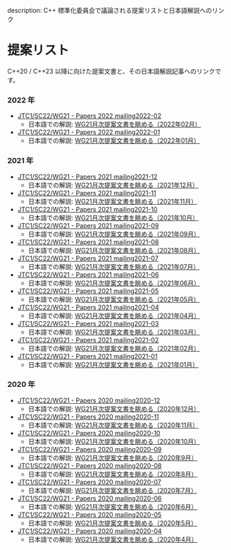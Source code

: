 description: C++ 標準化委員会で議論される提案リストと日本語解説へのリンク

# 提案リスト

C++20 / C++23 以降に向けた提案文書と、その日本語解説記事へのリンクです。

### 2022 年
- [JTC1/SC22/WG21 - Papers 2022 mailing2022-02](http://www.open-std.org/jtc1/sc22/wg21/docs/papers/2022/#mailing2022-02)
    - 日本語での解説: [WG21月次提案文書を眺める（2022年02月）](https://onihusube.hatenablog.com/entry/2022/03/19/224729)
- [JTC1/SC22/WG21 - Papers 2022 mailing2022-01](http://www.open-std.org/jtc1/sc22/wg21/docs/papers/2022/#mailing2022-01)
    - 日本語での解説: [WG21月次提案文書を眺める（2022年01月）](https://onihusube.hatenablog.com/entry/2022/02/19/181101)

### 2021 年
- [JTC1/SC22/WG21 - Papers 2021 mailing2021-12](http://www.open-std.org/jtc1/sc22/wg21/docs/papers/2021/#mailing2021-12)
    - 日本語での解説: [WG21月次提案文書を眺める（2021年12月）](https://onihusube.hatenablog.com/entry/2022/01/10/235544)
- [JTC1/SC22/WG21 - Papers 2021 mailing2021-11](http://www.open-std.org/jtc1/sc22/wg21/docs/papers/2021/#mailing2021-11)
    - 日本語での解説: [WG21月次提案文書を眺める（2021年11月）](https://onihusube.hatenablog.com/entry/2021/12/11/220126)
- [JTC1/SC22/WG21 - Papers 2021 mailing2021-10](http://www.open-std.org/jtc1/sc22/wg21/docs/papers/2021/#mailing2021-10)
    - 日本語での解説: [WG21月次提案文書を眺める（2021年10月）](https://onihusube.hatenablog.com/entry/2021/11/13/193322)
- [JTC1/SC22/WG21 - Papers 2021 mailing2021-09](http://www.open-std.org/jtc1/sc22/wg21/docs/papers/2021/#mailing2021-09)
    - 日本語での解説: [WG21月次提案文書を眺める（2021年09月）](https://onihusube.hatenablog.com/entry/2021/10/03/193523)
- [JTC1/SC22/WG21 - Papers 2021 mailing2021-08](http://www.open-std.org/jtc1/sc22/wg21/docs/papers/2021/#mailing2021-08)
    - 日本語での解説: [WG21月次提案文書を眺める（2021年08月）](https://onihusube.hatenablog.com/entry/2021/09/03/230045)
- [JTC1/SC22/WG21 - Papers 2021 mailing2021-07](http://www.open-std.org/jtc1/sc22/wg21/docs/papers/2021/#mailing2021-07)
    - 日本語での解説: [WG21月次提案文書を眺める（2021年07月）](https://onihusube.hatenablog.com/entry/2021/08/14/213339)
- [JTC1/SC22/WG21 - Papers 2021 mailing2021-06](http://www.open-std.org/jtc1/sc22/wg21/docs/papers/2021/#mailing2021-06)
    - 日本語での解説: [WG21月次提案文書を眺める（2021年06月）](https://onihusube.hatenablog.com/entry/2021/07/12/182757)
- [JTC1/SC22/WG21 - Papers 2021 mailing2021-05](http://www.open-std.org/jtc1/sc22/wg21/docs/papers/2021/#mailing2021-05)
    - 日本語での解説: [WG21月次提案文書を眺める（2021年05月）](https://onihusube.hatenablog.com/entry/2021/06/13/165215)
- [JTC1/SC22/WG21 - Papers 2021 mailing2021-04](http://www.open-std.org/jtc1/sc22/wg21/docs/papers/2021/#mailing2021-04)
    - 日本語での解説: [WG21月次提案文書を眺める（2021年04月）](https://onihusube.hatenablog.com/entry/2021/05/14/214016)
- [JTC1/SC22/WG21 - Papers 2021 mailing2021-03](http://www.open-std.org/jtc1/sc22/wg21/docs/papers/2021/#mailing2021-03)
    - 日本語での解説: [WG21月次提案文書を眺める（2021年03月）](https://onihusube.hatenablog.com/entry/2021/04/10/222356)
- [JTC1/SC22/WG21 - Papers 2021 mailing2021-02](http://www.open-std.org/jtc1/sc22/wg21/docs/papers/2021/#mailing2021-02)
    - 日本語での解説: [WG21月次提案文書を眺める（2021年02月）](https://onihusube.hatenablog.com/entry/2021/03/12/225547)
- [JTC1/SC22/WG21 - Papers 2021 mailing2021-01](http://www.open-std.org/jtc1/sc22/wg21/docs/papers/2021/#mailing2021-01)
    - 日本語での解説: [WG21月次提案文書を眺める（2021年01月）](https://onihusube.hatenablog.com/entry/2021/02/11/153333)

### 2020 年
- [JTC1/SC22/WG21 - Papers 2020 mailing2020-12](http://www.open-std.org/jtc1/sc22/wg21/docs/papers/2020/#mailing2020-12)
    - 日本語での解説: [WG21月次提案文書を眺める（2020年12月）](https://onihusube.hatenablog.com/entry/2021/01/17/005823)
- [JTC1/SC22/WG21 - Papers 2020 mailing2020-11](http://www.open-std.org/jtc1/sc22/wg21/docs/papers/2020/#mailing2020-11)
    - 日本語での解説: [WG21月次提案文書を眺める（2020年11月）](https://onihusube.hatenablog.com/entry/2020/12/06/015108)
- [JTC1/SC22/WG21 - Papers 2020 mailing2020-10](http://www.open-std.org/jtc1/sc22/wg21/docs/papers/2020/#mailing2020-10)
    - 日本語での解説: [WG21月次提案文書を眺める（2020年10月）](https://onihusube.hatenablog.com/entry/2020/11/02/221657)
- [JTC1/SC22/WG21 - Papers 2020 mailing2020-09](http://www.open-std.org/jtc1/sc22/wg21/docs/papers/2020/#mailing2020-09)
    - 日本語での解説: [WG21月次提案文書を眺める（2020年9月）](https://onihusube.hatenablog.com/entry/2020/10/09/221025)
- [JTC1/SC22/WG21 - Papers 2020 mailing2020-08](http://www.open-std.org/jtc1/sc22/wg21/docs/papers/2020/#mailing2020-08)
    - 日本語での解説: [WG21月次提案文書を眺める（2020年8月）](https://onihusube.hatenablog.com/entry/2020/09/18/222444)
- [JTC1/SC22/WG21 - Papers 2020 mailing2020-07](http://www.open-std.org/jtc1/sc22/wg21/docs/papers/2020/#mailing2020-07)
    - 日本語での解説: [WG21月次提案文書を眺める（2020年7月）](https://onihusube.hatenablog.com/entry/2020/08/12/014639)
- [JTC1/SC22/WG21 - Papers 2020 mailing2020-06](http://www.open-std.org/jtc1/sc22/wg21/docs/papers/2020/#mailing2020-06)
    - 日本語での解説: [WG21月次提案文書を眺める（2020年6月）](https://onihusube.hatenablog.com/entry/2020/07/05/003248)
- [JTC1/SC22/WG21 - Papers 2020 mailing2020-05](http://www.open-std.org/jtc1/sc22/wg21/docs/papers/2020/#mailing2020-05)
    - 日本語での解説: [WG21月次提案文書を眺める（2020年5月）](https://onihusube.hatenablog.com/entry/2020/06/01/001003)
- [JTC1/SC22/WG21 - Papers 2020 mailing2020-04](http://www.open-std.org/jtc1/sc22/wg21/docs/papers/2020/#mailing2020-04)
    - 日本語での解説: [WG21月次提案文書を眺める（2020年4月）](https://onihusube.hatenablog.com/entry/2020/05/01/194425)
